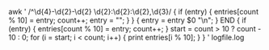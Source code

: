 awk '
/^\d{4}-\d{2}-\d{2} \d{2}:\d{2}:\d{2},\d{3}/ {
    if (entry) {
        entries[count % 10] = entry;
        count++;
        entry = "";
    }
}
{
    entry = entry $0 "\n";
}
END {
    if (entry) {
        entries[count % 10] = entry;
        count++;
    }
    start = count > 10 ? count - 10 : 0;
    for (i = start; i < count; i++) {
        print entries[i % 10];
    }
}
' logfile.log
